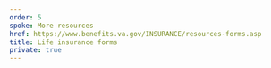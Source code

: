 ```yaml
---
order: 5
spoke: More resources
href: https://www.benefits.va.gov/INSURANCE/resources-forms.asp
title: Life insurance forms
private: true
---
```

